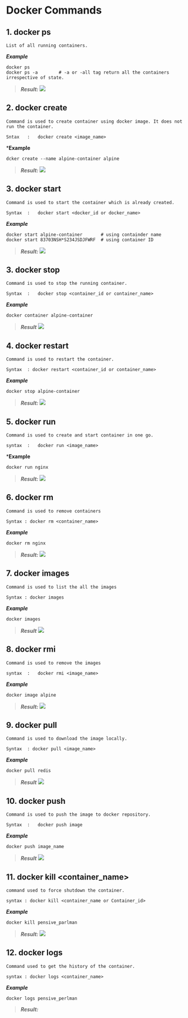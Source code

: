 # Docker Commands

## 1. docker ps
    List of all running containers.

***Example***

    docker ps
    docker ps -a        # -a or -all tag return all the containers irrespective of state.

>***Result:***
![](/./Screenshots/ps.png)


## 2. docker create
    Command is used to create container using docker image. It does not run the container. 

    Sntax   :   docker create <image_name>

***Example**

    dcker create --name alpine-container alpine

>***Result:***
![](/./Screenshots/create.png)

## 3. docker start
    Command is used to start the container which is already created. 

    Syntax  :   docker start <docker_id or docker_name>

***Example***

    docker start alpine-container       # using containder name
    docker start 83703NSH*S234JSDJFWRF  # using container ID

>***Result:***
![](/./Screenshots/2022-10-18-00-27-39.png)

## 3. docker stop
    Command is used to stop the running container. 

    Syntax  :   docker stop <container_id or container_name>

***Example***

    docker container alpine-container

>***Result***
![](/./Screenshots/2022-10-18-00-26-23.png)

## 4. docker restart 
    Command is used to restart the container.

    Syntax  : docker restart <container_id or container_name>

***Example***

    docker stop alpine-container

>***Result:***
![](/./Screenshots/restart.png)


## 5. docker run
    Command is used to create and start container in one go. 

    syntax  :   docker run <image_name>

***Example**

    docker run nginx

>***Result:***
![](/./Screenshots/2022-10-18-00-29-43.png)

## 6. docker rm 
    Command is used to remove containers

    Syntax : docker rm <container_name>

***Example***

    docker rm nginx

>***Result:***
![](/./Screenshots/2022-10-18-00-30-26.png)

## 7. docker images
    Command is used to list the all the images

    Syntax : docker images

***Example***

    docker images

>***Result***
![](/./Screenshots/2022-10-18-00-15-34.png)
## 8. docker rmi 
    Command is used to remove the images

    syntax  :   docker rmi <image_name>

***Example***

    docker image alpine

>***Result:***
![](/./Screenshots/2022-10-18-00-31-47.png)

## 9. docker pull
    Command is used to download the image locally. 

    Syntax  : docker pull <image_name>

***Example***

    docker pull redis

>***Result***
![](/./Screenshots/2022-10-18-00-32-51.png)

## 10. docker push
    Command is used to push the image to docker repository.

    Syntax  :   docker push image

***Example***

    docker push image_name

>***Result***
![](/./Screenshots/2022-10-18-00-34-25.png)

## 11. docker kill <container_name>

    command used to force shutdown the container.

    syntax : docker kill <container_name or Container_id>

***Example***

    docker kill pensive_parlman

>***Result:***
![](/./Screenshots/2022-10-18-14-58-40.png/)

## 12. docker logs

    Command used to get the history of the container. 

    syntax : docker logs <container_name>

***Example***

    docker logs pensive_perlman

>***Result:***
